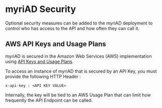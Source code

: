 # myriAD Security

Optional security measures can be added to the myriAD deployment to control who has access to the API and how often they can call it.

## AWS API Keys and Usage Plans

myriAD is secured in the Amazon Web Services (AWS) implementation using [API Keys and Usage Plans](https://docs.aws.amazon.com/apigateway/latest/developerguide/api-gateway-api-usage-plans.html).

To access an instance of myriAD that is secured by an API Key, you must provide the following HTTP Header : 

````
x-api-key : <API KEY VALUE>
````

Internally, the key will be tied to an AWS Usage Plan that can limit how frequently the API Endpoint can be called.